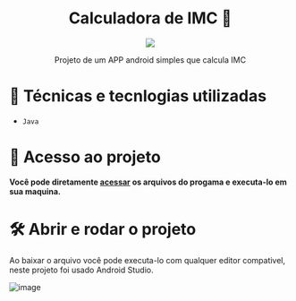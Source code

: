 <h1 align="center"> Calculadora de IMC 🍎</h1>
<p align="center">
<img loading="lazy" src="http://img.shields.io/static/v1?label=STATUS&message=FINALIZADO&color=GREEN&style=for-the-badge"/>
</p>
<p align="center">
Projeto de um APP android simples que calcula IMC

  # :hammer: Técnicas e tecnlogias utilizadas

- `Java` 

# 📁 Acesso ao projeto

**Você pode diretamente [acessar](https://github.com/claudiosouzadias/CalcIMC.git) os arquivos do progama e executa-lo em sua maquina.**

# 🛠️ Abrir e rodar o projeto

Ao baixar o arquivo você pode executa-lo com qualquer editor compativel, neste projeto foi usado Android Studio.

![image](https://github.com/user-attachments/assets/f9ae9801-814b-48a4-a541-2a87871af0a9)


